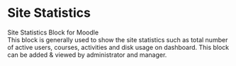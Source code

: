 # Site Statistics
Site Statistics Block for Moodle\
This block is generally used to show the site statistics such as total number of active users, courses, activities and disk usage on dashboard. This block can be added & viewed  by administrator and manager.
